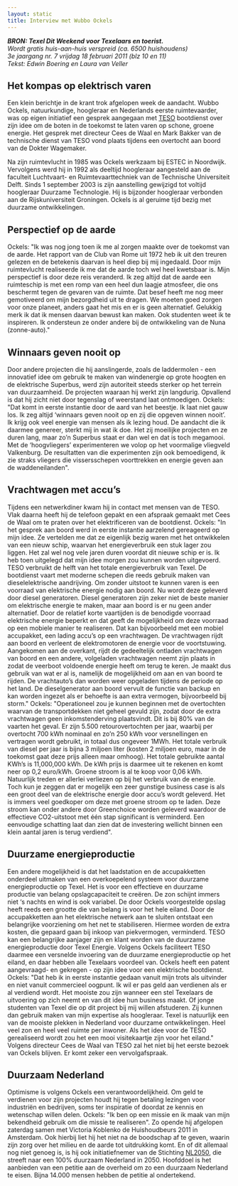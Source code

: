 ```yaml
---
layout: static
title: Interview met Wubbo Ockels
---
```


_**BRON: Texel Dit Weekend voor Texelaars en toerist.**_
<br/>
*Wordt gratis huis-aan-huis verspreid (ca. 6500 huishoudens)*
<br/>
*3e jaargang nr. 7 vrijdag 18 februari 2011 (blz 10 en 11)*
<br/>
*Tekst: Edwin Boering en Laura van Veller*

Het kompas op elektrisch varen
------------------------------
Een klein berichtje in de krant trok afgelopen week de aandacht. Wubbo Ockels, natuurkundige, hoogleraar en Nederlands eerste ruimtevaarder, was op eigen initiatief een gesprek aangegaan met [TESO](http://www.teso.nl) bootdienst over zijn idee om de boten in de toekomst te laten varen op schone, groene energie. Het gesprek met directeur Cees de Waal en Mark Bakker van de technische dienst van TESO vond plaats tijdens een overtocht aan boord van de Dokter Wagemaker.

Na zijn ruimtevlucht in 1985 was Ockels werkzaam bij ESTEC in Noordwijk. Vervolgens werd hij in 1992 als deeltijd hoogleraar aangesteld aan de faculteit Luchtvaart- en Ruimtevaarttechniek van de Technische Universiteit Delft. Sinds 1 september 2003 is zijn aanstelling gewijzigd tot voltijd hoogleraar Duurzame Technologie. Hij is bijzonder hoogleraar verbonden aan de Rijskuniversiteit Groningen. Ockels is al geruime tijd bezig met duurzame ontwikkelingen.

Perspectief op de aarde
-----------------------
Ockels: "Ik was nog jong toen ik me al zorgen maakte over de toekomst van de aarde. Het  rapport van de Club van Rome uit 1972 heb ik uit den treuren gelezen  en de betekenis daarvan is heel diep bij mij ingedaald. Door mijn ruimtevlucht realiseerde ik me dat de aarde toch wel heel kwetsbaar is. Mijn perspectief is door deze reis veranderd. Ik zeg altijd dat de aarde een ruimteschip is met een romp van een heel dun laagje atmosfeer, die ons beschermt tegen de gevaren van de ruimte. Dat besef heeft me nog meer gemotiveerd om mijn bezorgdheid uit te dragen. We moeten goed zorgen voor onze planeet, anders gaat het mis en er is geen alternatief. Gelukkig merk ik dat ik mensen daarvan bewust kan maken. Ook studenten weet ik te inspireren. Ik ondersteun ze onder andere bij de ontwikkeling van de Nuna (zonne-auto)."

Winnaars geven nooit op
-----------------------
Door andere projecten die hij aanslingerde, zoals de laddermolen - een innovatief idee om gebruik te maken van windenergie op grote hoogten en de elektrische Superbus, werd zijn autoriteit steeds sterker op het terrein van duurzaamheid. De projecten waaraan hij werkt zijn langdurig. Opvallend is dat hij zicht niet door tegenslag of weerstand laat ontmoedigen. Ockels: "Dat komt in eerste instantie door de aard van het beestje. Ik laat niet gauw los. Ik zeg altijd ‘winnaars geven nooit op en zij die opgeven winnen nooit’. Ik krijg ook veel energie van mensen als ik lezing houd. De aandacht die ik daarmee genereer, sterkt mij in wat ik doe. Het zij moeilijke projecten en ze duren lang, maar zo’n Superbus staat er dan wel en dat is toch megamooi. Met de ‘hoogvliegers’ experimenteren we volop op het voormalige vliegveld Valkenburg. De resultatten van die experimenten zijn   ook bemoedigend, ik zie straks vliegers die vissersschepen voorttrekken en energie geven aan de waddeneilanden".

Vrachtwagen met accu’s
----------------------
Tijdens een netwerkdiner kwam hij in contact met mensen van de TESO. Vlak daarna heeft hij de telefoon gepakt en een afspraak gemaakt met Cees de Waal om te praten over het elektrificeren van de bootdienst. Ockels: "In het gesprek aan boord werd in eerste instantie aarzelend gereageerd op mijn idee. Ze vertelden me dat ze eigenlijk bezig waren met het ontwikkelen van een nieuw schip, waarvan het energieverbruik een stuk lager zou liggen. Het zal wel nog vele jaren duren voordat dit nieuwe schip er is. Ik heb toen uitgelegd dat mijn idee morgen zou kunnen worden uitgevoerd. TESO verbruikt de helft van het totale energieverbruik van Texel. De bootdienst vaart met moderne schepen die reeds gebruik maken van dieselelektrische aandrijving. Om zonder uitstoot te kunnen varen is een voorraad van elektrische energie nodig aan boord. Nu wordt deze geleverd door diesel generatoren. Diesel generatoren zijn zeker niet de beste manier om elektrische energie te maken, maar aan boord is er nu geen ander alternatief. Door de relatief korte vaartijden is de benodigde voorraad elektrische energie beperkt en dat geeft de mogelijkheid om deze voorraad op een mobiele manier te realiseren. Dat kan bijvoorbeeld met een mobiel accupakket, een lading accu’s op een vrachtwagen. De vrachtwagen rijdt aan boord en verleent de elektromotoren de energie voor de voortstuwing. Aangekomen aan de overkant, rijdt de gedeeltelijk ontladen vrachtwagen van boord en een andere, volgeladen vrachtwagen neemt zijn plaats in zodat de veerboot voldoende energie heeft om terug te keren. Je maakt dus gebruik van wat er al is, namelijk de mogelijkheid om aan en van boord te rijden. De vrachtauto’s dan worden weer opgeladen tijdens de periode op het land. De dieselgenerator aan boord vervult de functie van backup en kan worden ingezet als er behoefte is aan extra vermogen, bijvoorbeeld bij storm."
Ockels: "Operationeel zou je kunnen beginnen met de overtochten waarvan de transportdekken niet geheel gevuld zijn, zodat door de extra vrachtwagen geen inkomstenderving plaatsvindt. Dit is bij 80% van de vaarten het geval. Er zijn 5.500 retourovertochten per jaar, waarbij per overtocht 700 kWh nominaal en zo’n 250 kWh voor versnellingen en vertragen wordt gebruikt, in totaal dus ongeveer 1MWh. Het totale verbruik van diesel per jaar is bijna 3 miljoen liter (kosten 2 miljoen euro, maar in de toekomst gaat deze prijs alleen maar omhoog). Het totale gebruikte aantal KWh’s is 11,000,000 kWh. De kWh prijs is daarmee uit te rekenen en komt neer op 0,2 euro/kWh. Groene stroom is al te koop voor 0,06 kWh. Natuurlijk treden er allerlei verliezen op bij het verbruik van de energie. Toch kun je zeggen dat er mogelijk een zeer gunstige business case is als een groot deel van de elektrische energie door accu’s wordt geleverd. Het is immers veel goedkoper om deze met groene stroom op te laden. Deze stroom kan onder andere door Greenchoice worden geleverd waardoor de effectieve CO2-uitstoot met één stap significant is verminderd. Een eenvoudige schatting laat dan zien dat de investering wellicht binnen een klein aantal jaren is terug verdiend".

Duurzame energieproductie
-------------------------
Een andere mogelijkheid is dat het laadstation en de accupakketten onderdeel uitmaken van een overkoepelend systeem voor duurzame energieproductie op Texel. Het is voor een effectieve en duurzame productie van belang opslagcapaciteit te creëren. De zon schijnt immers niet ‘s nachts en wind is ook variabel. De door Ockels voorgestelde opslag heeft reeds een grootte die van belang is voor het hele eiland. Door de accupakketten aan het elektrische netwerk aan te sluiten ontstaat een belangrijke voorziening om het net te stabiliseren. Hiermee worden de extra kosten, die gepaard gaan bij inkoop van piekvermogen, verminderd. TESO kan een belangrijke aanjager zijn en klant worden van de duurzame energieproductie door Texel Energie. Volgens Ockels faciliteert TESO daarmee een versnelde invoering van de duurzame energieproductie op het eiland, en daar hebben alle Texelaars voordeel van. Ockels heeft een patent aangevraagd- en gekregen - op zijn idee voor een elektrische bootdienst. Ockels: "Dat heb ik in eerste instantie gedaan vanuit mijn trots als uitvinder en niet vanuit commercieel oogpunt. Ik wil er pas geld aan verdienen als er al verdiend wordt. Het mooiste zou zijn wanneer een stel Texelaars de uitvoering op zich neemt en van dit idee hun business maakt.
Of jonge studenten van Texel die op dit project bij mij willen afstuderen. Zij kunnen dan gebruik maken van mijn expertise als hoogleraar. Texel is natuurlijk een van de mooiste plekken in Nederland voor duurzame ontwikkelingen. Heel veel zon en heel veel ruimte per inwoner. Als het idee voor de TESO gerealiseerd wordt zou het een mooi visitekaartje zijn voor het eiland." Volgens directeur Cees de Waal van TESO zal het niet bij het eerste bezoek van Ockels blijven. Er komt zeker een vervolgafspraak.

Duurzaam Nederland
------------------
Optimisme is volgens Ockels een verantwoordelijkheid. Om geld te verdienen voor zijn projecten houdt hij tegen betaling lezingen voor industriën en bedrijven, soms ter inspiratie of doordat ze kennis en wetenschap willen delen. Ockels: "Ik ben op een missie en ik maak van mijn bekendheid gebruik om die missie te realiseren". Zo opende hij afgelopen zaterdag samen met Victoria Koblenko de Huishoudbeurs 2011 in Amsterdam. Ook hierbij liet hij het niet na de boodschap af te geven, waarin zijn zorg over het milieu en de aarde tot uitdrukking komt. En of dit allemaal nog niet genoeg is, is hij ook initiatiefnemer van de Stichting [NL2050](http://www.nl2050.nl), die streeft naar een 100% duurzaam Nederland in 2050. Hoofddoel is het aanbieden van een petitie aan de overheid om zo een duurzaam Nederland te eisen. Bijna 14.000 mensen hebben de petitie al ondertekend.
